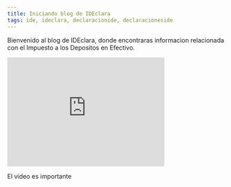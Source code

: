 ```yaml
---
title: Iniciando blog de IDEclara
tags: ide, ideclara, declaracionide, declaracioneside
---
```


Bienvenido al blog de IDEclara, donde encontraras informacion relacionada con el Impuesto a los Depositos en Efectivo.

<iframe width="360" height="250" src="http://www.youtube.com/embed/x2xj360euzQ" frameborder="0" allowfullscreen="allowfullscreen"> </iframe>

El video es importante
